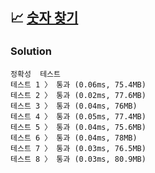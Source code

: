 ## 📈 [숫자 찾기](https://school.programmers.co.kr/learn/courses/30/lessons/120904)

### Solution

```text
정확성  테스트
테스트 1 〉	통과 (0.06ms, 75.4MB)
테스트 2 〉	통과 (0.02ms, 77.6MB)
테스트 3 〉	통과 (0.04ms, 76MB)
테스트 4 〉	통과 (0.05ms, 77.4MB)
테스트 5 〉	통과 (0.04ms, 75.6MB)
테스트 6 〉	통과 (0.04ms, 78MB)
테스트 7 〉	통과 (0.03ms, 76.5MB)
테스트 8 〉	통과 (0.03ms, 80.9MB)
```